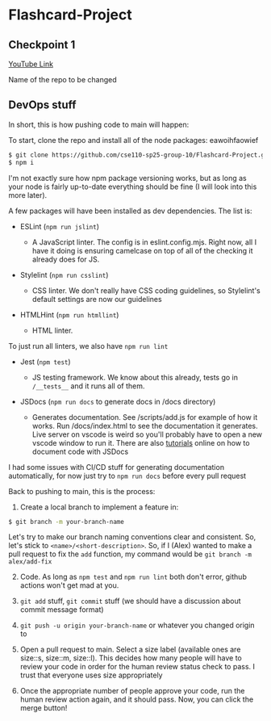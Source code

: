# Flashcard-Project
## Checkpoint 1
[YouTube Link](https://youtu.be/rDQnm-aopik)

Name of the repo to be changed

## DevOps stuff
In short, this is how pushing code to main will happen:

To start, clone the repo and install all of the node packages:
eawoihfaowief
```bash
$ git clone https://github.com/cse110-sp25-group-10/Flashcard-Project.git
$ npm i
```

I'm not exactly sure how npm package versioning works, but 
as long as your node is fairly up-to-date everything should be fine (I will look into this more later).

A few packages will have been installed as dev dependencies. The list is:

- ESLint (`npm run jslint`)
    - A JavaScript linter. The config is in eslint.config.mjs. Right now, all I have it doing is ensuring camelcase on top of all of the checking it already does for JS.

- Stylelint (`npm run csslint`)
    - CSS linter. We don't really have CSS coding guidelines, so Stylelint's default settings are now our guidelines

- HTMLHint (`npm run htmllint`)
    - HTML linter.

To just run all linters, we also have `npm run lint`

- Jest (`npm test`)
    - JS testing framework. We know about this already, tests go in `/__tests__` and it runs all of them.

- JSDocs (`npm run docs` to generate docs in /docs directory)
    - Generates documentation. See /scripts/add.js for example of how it works. Run /docs/index.html to see the documentation it generates. Live server on vscode is weird so you'll probably have to open a new vscode window to run it. There are also [tutorials](https://medium.com/@martink_rsa/js-docs-a-quickstart-guide-da6ce5df4a73) online on how to document code with JSDocs

I had some issues with CI/CD stuff for generating documentation automatically, for now just try to `npm run docs` before every pull request

Back to pushing to main, this is the process:

1. Create a local branch to implement a feature in:

```bash
$ git branch -m your-branch-name
```
Let's try to make our branch naming conventions clear and consistent. So, let's stick to `<name>/<short-description>`. So, if I (Alex) wanted to make a pull request to fix the `add` function, my command would be `git branch -m alex/add-fix`

2. Code. As long as `npm test` and `npm run lint` both don't error, github actions won't get mad at you.

3. `git add` stuff, `git commit` stuff (we should have a discussion about commit message format)

4. `git push -u origin your-branch-name` or whatever you changed origin to

5. Open a pull request to main. Select a size label (available ones are size::s, size::m, size::l). This decides how many people will have to review your code in order for the human review status check to pass. I trust that everyone uses size appropriately

6. Once the appropriate number of people approve your code, run the human review action again, and it should pass. Now, you can click the merge button!
